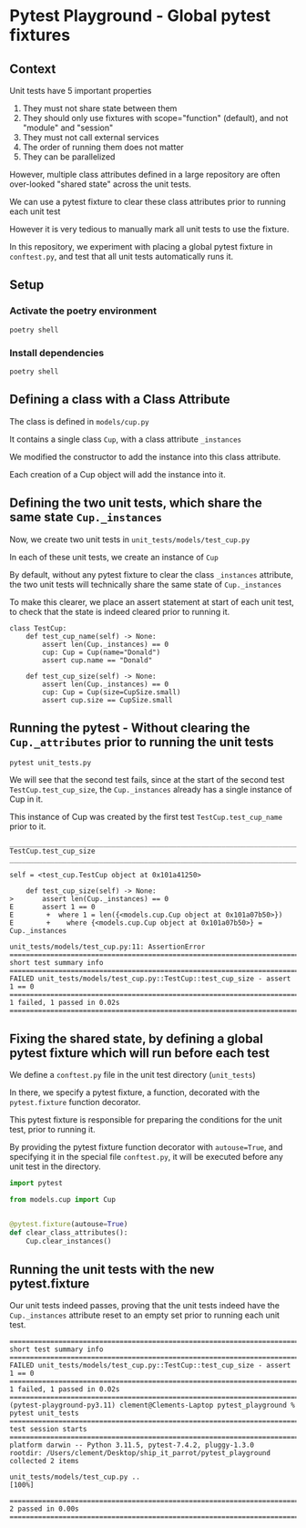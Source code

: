 # Pytest Playground - Global pytest fixtures

## Context

Unit tests have 5 important properties

1. They must not share state between them
2. They should only use fixtures with scope="function" (default), and not "module" and "session"
3. They must not call external services
4. The order of running them does not matter
5. They can be parallelized

However, multiple class attributes defined in a large repository are often over-looked "shared state" across the unit tests.

We can use a pytest fixture to clear these class attributes prior to running each unit test

However it is very tedious to manually mark all unit tests to use the fixture.

In this repository, we experiment with placing a global pytest fixture in `conftest.py`, and test that all unit tests automatically runs it.

## Setup

### Activate the poetry environment

```commandline
poetry shell
```

### Install dependencies

```commandline
poetry shell
```

## Defining a class with a Class Attribute

The class is defined in `models/cup.py`

It contains a single class `Cup`, with a class attribute `_instances`

We modified the constructor to add the instance into this class attribute.

Each creation of a Cup object will add the instance into it.

## Defining the two unit tests, which share the same state `Cup._instances`

Now, we create two unit tests in `unit_tests/models/test_cup.py`

In each of these unit tests, we create an instance of `Cup`

By default, without any pytest fixture to clear the class `_instances` attribute, the two unit tests will technically share the same state of `Cup._instances`

To make this clearer, we place an assert statement at start of each unit test, to check that the state is indeed cleared prior to running it.

```commandline
class TestCup:
    def test_cup_name(self) -> None:
        assert len(Cup._instances) == 0
        cup: Cup = Cup(name="Donald")
        assert cup.name == "Donald"

    def test_cup_size(self) -> None:
        assert len(Cup._instances) == 0
        cup: Cup = Cup(size=CupSize.small)
        assert cup.size == CupSize.small
```

## Running the pytest - Without clearing the `Cup._attributes` prior to running the unit tests

```commandline
pytest unit_tests.py
```

We will see that the second test fails, since at the start of the second test `TestCup.test_cup_size`, the `Cup._instances` already has a single instance of Cup in it.

This instance of Cup was created by the first test `TestCup.test_cup_name` prior to it.

```commandline
____________________________________________________________________________ TestCup.test_cup_size _____________________________________________________________________________

self = <test_cup.TestCup object at 0x101a41250>

    def test_cup_size(self) -> None:
>       assert len(Cup._instances) == 0
E       assert 1 == 0
E        +  where 1 = len({<models.cup.Cup object at 0x101a07b50>})
E        +    where {<models.cup.Cup object at 0x101a07b50>} = Cup._instances

unit_tests/models/test_cup.py:11: AssertionError
=========================================================================== short test summary info ============================================================================
FAILED unit_tests/models/test_cup.py::TestCup::test_cup_size - assert 1 == 0
========================================================================= 1 failed, 1 passed in 0.02s ==========================================================================
```

## Fixing the shared state, by defining a global pytest fixture which will run before each test

We define a `conftest.py` file in the unit test directory (`unit_tests`)

In there, we specify a pytest fixture, a function, decorated with the `pytest.fixture` function decorator.

This pytest fixture is responsible for preparing the conditions for the unit test, prior to running it.

By providing the pytest fixture function decorator with `autouse=True`, and specifying it in the special file `conftest.py`, it will be executed before any unit test in the directory.

```conftest.py
import pytest

from models.cup import Cup


@pytest.fixture(autouse=True)
def clear_class_attributes():
    Cup.clear_instances()
```

## Running the unit tests with the new pytest.fixture

Our unit tests indeed passes, proving that the unit tests indeed have the `Cup._instances` attribute reset to an empty set prior to running each unit test.

```commandline
=========================================================================== short test summary info ============================================================================
FAILED unit_tests/models/test_cup.py::TestCup::test_cup_size - assert 1 == 0
========================================================================= 1 failed, 1 passed in 0.02s ==========================================================================
(pytest-playground-py3.11) clement@Clements-Laptop pytest_playground % pytest unit_tests
============================================================================= test session starts ==============================================================================
platform darwin -- Python 3.11.5, pytest-7.4.2, pluggy-1.3.0
rootdir: /Users/clement/Desktop/ship_it_parrot/pytest_playground
collected 2 items                                                                                                                                                              

unit_tests/models/test_cup.py ..                                                                                                                                         [100%]

============================================================================== 2 passed in 0.00s ===============================================================================
```